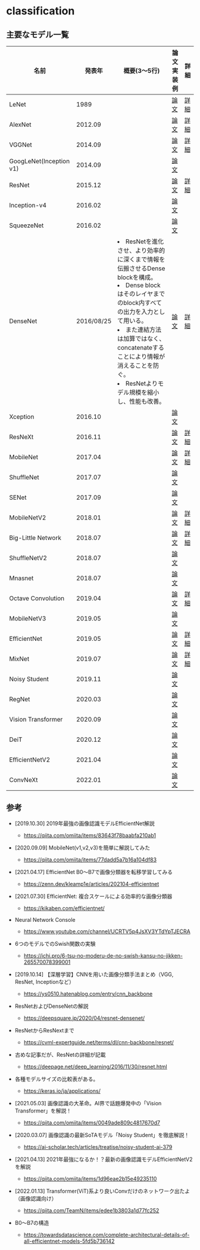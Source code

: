# classification

## 主要なモデル一覧

<table>
  <thead>
    <tr>
     <th>名前</th>
     <th>発表年</th>
     <th>概要(3～5行)</th>
     <th>論文<br>実装例</th>
     <th>詳細</th>
    </tr>
  </thead>
  <tbody>
    <tr>
      <td>LeNet</td>
      <td>1989</td>
      <td></td>
      <td><a href="https://direct.mit.edu/neco/article-abstract/1/4/541/5515/Backpropagation-Applied-to-Handwritten-Zip-Code?redirectedFrom=fulltext">論文</a></td>
      <td><a href="./cv_002_classification/lenet.md">詳細</a></td>
    </tr>
    <tr>
      <td>AlexNet</td>
      <td>2012.09</td>
      <td></td>
      <td><a href="https://dl.acm.org/doi/pdf/10.1145/3065386">論文</a></td>
      <td><a href="./cv_002_classification/alexnet.md">詳細</a></td>
    </tr>
    <tr>
      <td>VGGNet</td>
      <td>2014.09</td>
      <td></td>
      <td><a href="https://arxiv.org/pdf/1409.1556.pdf">論文</a></td>
      <td><a href="./cv_002_classification/vgg.md">詳細</a></td>
    </tr>
    <tr>
      <td>GoogLeNet(Inception v1)</td>
      <td>2014.09</td>
      <td></td>
      <td><a href="https://arxiv.org/pdf/14gg09.4842.pdf">論文</a></td>
      <td></td>
    </tr>
    <tr>
      <td>ResNet</td>
      <td>2015.12</td>
      <td></td>
      <td><a href="https://arxiv.org/pdf/1512.03385.pdf">論文</a></td>
      <td><a href="./cv_002_classification/resnet.md">詳細</a></td>
    </tr>
    <tr>
      <td>Inception-v4</td>
      <td>2016.02</td>
      <td></td>
      <td><a href="https://arxiv.org/pdf/1602.07261.pdf">論文</a></td>
      <td></td>
    </tr>
    <tr>
      <td>SqueezeNet</td>
      <td>2016.02</td>
      <td></td>
      <td><a href="https://arxiv.org/pdf/1602.07360.pdf">論文</a></td>
      <td></td>
    </tr>
    <tr>
      <td>DenseNet</td>
      <td>2016/08/25</td>
      <td>
        <li>ResNetを進化させ、より効率的に深くまで情報を伝搬させるDense blockを構成。</li>
        <li>Dense blockはそのレイヤまでのblock内すべての出力を入力として用いる。</li>
        <li>また連結方法は加算ではなく、concatenateすることにより情報が消えることを防ぐ。</li>
        <li>ResNetよりモデル規模を縮小し、性能も改善。</li>
      </td>
      <td><a href="https://arxiv.org/pdf/1608.06993.pdf">論文</a></td>
      <td><a href="./cv_002_classification/dense.md">詳細</a></td>
    </tr>
    <tr>
      <td>Xception</td>
      <td>2016.10</td>
      <td></td>
      <td><a href="https://arxiv.org/pdf/1610.02357.pdf">論文</a></td>
      <td></td>
    </tr>
    <tr>
      <td>ResNeXt</td>
      <td>2016.11</td>
      <td></td>
      <td><a href="https://arxiv.org/pdf/1611.05431v2.pdf">論文</a></td>
      <td><a href="./cv_002_classification/resnext.md">詳細</a></td>
    </tr>
    <tr>
      <td>MobileNet</td>
      <td>2017.04</td>
      <td></td>
      <td><a href="https://arxiv.org/pdf/1704.04861">論文</a></td>
      <td><a href="./cv_002_classification/mobilenet.md">詳細</a></td>
    </tr>
    <tr>
      <td>ShuffleNet</td>
      <td>2017.07</td>
      <td></td>
      <td><a href="https://arxiv.org/pdf/1707.01083.pdf">論文</a></td>
      <td></td>
    </tr>
    <tr>
      <td>SENet</td>
      <td>2017.09</td>
      <td></td>
      <td><a href="https://arxiv.org/pdf/1709.01507.pdf">論文</a></td>
      <td></td>
    </tr>
    <tr>
      <td>MobileNetV2</td>
      <td>2018.01</td>
      <td></td>
      <td><a href="https://arxiv.org/pdf/1801.04381.pdf">論文</a></td>
      <td><a href="./cv_002_classification/mobilenet_v2.md">詳細</a></td>
    </tr>
    <tr>
      <td>Big-Little Network</td>
      <td>2018.07</td>
      <td></td>
      <td><a href="https://arxiv.org/pdf/1807.03848.pdf">論文</a></td>
      <td><a href="./cv_002_classification/big_little.md">詳細</a></td>
    </tr>
    <tr>
      <td>ShuffleNetV2</td>
      <td>2018.07</td>
      <td></td>
      <td><a href="https://arxiv.org/pdf/1807.11164.pdf">論文</a></td>
      <td></td>
    </tr>
    <tr>
      <td>Mnasnet</td>
      <td>2018.07</td>
      <td></td>
      <td><a href="https://arxiv.org/pdf/1807.11626.pdf">論文</a></td>
      <td></td>
    </tr>
    <tr>
      <td>Octave Convolution</td>
      <td>2019.04</td>
      <td></td>
      <td><a href="https://arxiv.org/pdf/1904.05049.pdf">論文</a></td>
      <td><a href="./cv_002_classification/octave.md">詳細</a></td>
    </tr>
    <tr>
      <td>MobileNetV3</td>
      <td>2019.05</td>
      <td></td>
      <td><a href="https://arxiv.org/pdf/1905.02244.pdf">論文</a></td>
      <td></td>
    </tr>
    <tr>
      <td>EfficientNet</td>
      <td>2019.05</td>
      <td></td>
      <td><a href="https://arxiv.org/pdf/1905.11946.pdf">論文</a></td>
      <td><a href="./cv_002_classification/efficientnet.md">詳細</a></td>
    </tr>
    <tr>
      <td>MixNet</td>
      <td>2019.07</td>
      <td></td>
      <td><a href="https://arxiv.org/pdf/1907.09595.pdf">論文</a></td>
      <td><a href="./cv_002_classification/mixnet.md">詳細</a></td>
    </tr>
    <tr>
      <td>Noisy Student</td>
      <td>2019.11</td>
      <td></td>
      <td><a href="https://arxiv.org/pdf/1911.04252.pdf">論文</a></td>
      <td></td>
    </tr>
    <tr>
      <td>RegNet</td>
      <td>2020.03</td>
      <td></td>
      <td><a href="https://arxiv.org/pdf/2003.13678.pdf">論文</a></td>
      <td></td>
    </tr>
    <tr>
      <td>Vision Transformer</td>
      <td>2020.09</td>
      <td></td>
      <td><a href="https://openreview.net/forum?id=YicbFdNTTy">論文</a></td>
      <td></td>
    </tr>
    <tr>
      <td>DeiT</td>
      <td>2020.12</td>
      <td></td>
      <td><a href="https://arxiv.org/pdf/2012.12877">論文</a></td>
      <td></td>
    </tr>
    <tr>
      <td>EfficientNetV2</td>
      <td>2021.04</td>
      <td></td>
      <td><a href="https://arxiv.org/pdf/2104.00298.pdf">論文</a></td>
      <td></td>
    </tr>
    <tr>
    <tr>
      <td>ConvNeXt</td>
      <td>2022.01</td>
      <td></td>
      <td><a href="https://arxiv.org/pdf/2201.03545.pdf">論文</a></td>
      <td></td>
    </tr>
  </tbody>
</table>


## 参考

- [2019.10.30] 2019年最強の画像認識モデルEfficientNet解説
  - https://qiita.com/omiita/items/83643f78baabfa210ab1

- [2020.09.09] MobileNet(v1,v2,v3)を簡単に解説してみた
  - https://qiita.com/omiita/items/77dadd5a7b16a104df83

- [2021.04.17] EfficientNet B0〜B7で画像分類器を転移学習してみる
  - https://zenn.dev/kleamp1e/articles/202104-efficientnet

- [2021.07.30] EfficientNet: 複合スケールによる効率的な画像分類器
  - https://kikaben.com/efficientnet/

- Neural Network Console
  - https://www.youtube.com/channel/UCRTV5p4JsXV3YTdYpTJECRA

- 6つのモデルでのSwish関数の実験
  - https://ichi.pro/6-tsu-no-moderu-de-no-swish-kansu-no-jikken-265570078399001

- [2019.10.14] 【深層学習】CNNを用いた画像分類手法まとめ（VGG, ResNet, Inceptionなど）
  - https://ys0510.hatenablog.com/entry/cnn_backbone

- ResNetおよびDenseNetの解説
  - https://deepsquare.jp/2020/04/resnet-densenet/

- ResNetからResNextまで
  - https://cvml-expertguide.net/terms/dl/cnn-backbone/resnet/

- 古めな記事だが、ResNetの詳細が記載
  - https://deepage.net/deep_learning/2016/11/30/resnet.html

- 各種モデルサイズの比較表がある。
  - https://keras.io/ja/applications/

- [2021.05.03] 画像認識の大革命。AI界で話題爆発中の「Vision Transformer」を解説！
  - https://qiita.com/omiita/items/0049ade809c4817670d7

- [2020.03.07] 画像認識の最新SoTAモデル「Noisy Student」を徹底解説！
  - https://ai-scholar.tech/articles/treatise/noisy-student-ai-379

- [2021.04.13] 2021年最強になるか！？最新の画像認識モデルEfficientNetV2を解説
  - https://qiita.com/omiita/items/1d96eae2b15e49235110

- [2022.01.13] Transformer(ViT)系より良いConvだけのネットワーク出たよ（画像認識向け）
  - https://qiita.com/TeamN/items/edee1b3803a1d77fc252

- B0～B7の構造
  - https://towardsdatascience.com/complete-architectural-details-of-all-efficientnet-models-5fd5b736142